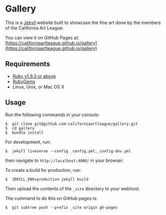 # Gallery
This is a [Jekyll](https://jekyllrb.com/) website built to showcase the fine art done by the members of the California Art League.

You can view it on GitHub Pages at: [https://californiaartleague.github.io/gallery](https://californiaartleague.github.io/gallery)

## Requirements

 - [Ruby v1.9.3 or above](https://www.ruby-lang.org/en/downloads/)
 - [RubyGems](https://rubygems.org/pages/download)
 - Linux, Unix, or Mac OS X

## Usage

Run the following commands in your console:
```
$  git clone git@github.com:californiaartleague/gallery.git
$  cd gallery
$  bundle install
```

For development, run:
```
$  jekyll liveserve --config _config.yml,_config-dev.yml
```

then navigate to `http://localhost:4000/` in your browser.

To create a build for production, run:
```
$  JEKYLL_ENV=production jekyll build
```
Then upload the contents of the `_site` directory to your webhost.

The command to do this on GitHub pages is:
```
$  git subtree push --prefix _site origin gh-pages
```